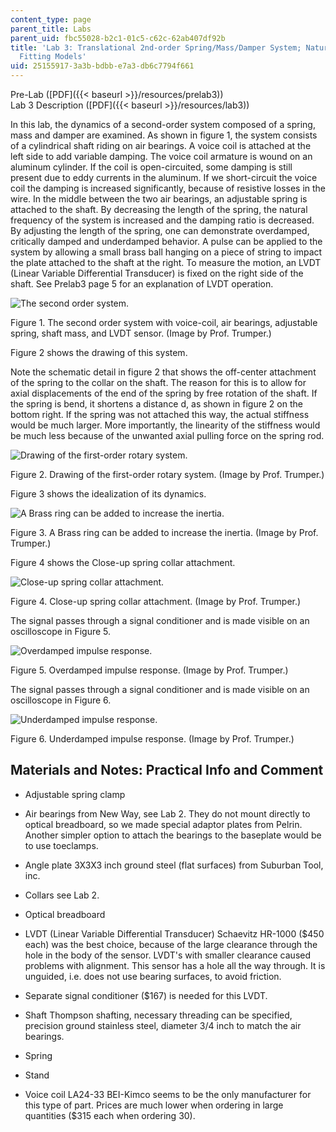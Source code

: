 ```yaml
---
content_type: page
parent_title: Labs
parent_uid: fbc55028-b2c1-01c5-c62c-62ab407df92b
title: 'Lab 3: Translational 2nd-order Spring/Mass/Damper System; Natural Response;
  Fitting Models'
uid: 25155917-3a3b-bdbb-e7a3-db6c7794f661
---
```


Pre-Lab ([PDF]({{< baseurl >}}/resources/prelab3))  
Lab 3 Description ([PDF]({{< baseurl >}}/resources/lab3))

In this lab, the dynamics of a second-order system composed of a spring, mass and damper are examined. As shown in figure 1, the system consists of a cylindrical shaft riding on air bearings. A voice coil is attached at the left side to add variable damping. The voice coil armature is wound on an aluminum cylinder. If the coil is open-circuited, some damping is still present due to eddy currents in the aluminum. If we short-circuit the voice coil the damping is increased significantly, because of resistive losses in the wire. In the middle between the two air bearings, an adjustable spring is attached to the shaft. By decreasing the length of the spring, the natural frequency of the system is increased and the damping ratio is decreased. By adjusting the length of the spring, one can demonstrate overdamped, critically damped and underdamped behavior. A pulse can be applied to the system by allowing a small brass ball hanging on a piece of string to impact the plate attached to the shaft at the right. To measure the motion, an LVDT (Linear Variable Differential Transducer) is fixed on the right side of the shaft. See Prelab3 page 5 for an explanation of LVDT operation.

![The second order system.](/courses/mechanical-engineering/2-003-modeling-dynamics-and-control-i-spring-2005/labs/lab3fig1.jpg)

Figure 1. The second order system with voice-coil, air bearings, adjustable spring, shaft mass, and LVDT sensor. (Image by Prof. Trumper.)

Figure 2 shows the drawing of this system.

Note the schematic detail in figure 2 that shows the off-center attachment of the spring to the collar on the shaft. The reason for this is to allow for axial displacements of the end of the spring by free rotation of the shaft. If the spring is bend, it shortens a distance d, as shown in figure 2 on the bottom right. If the spring was not attached this way, the actual stiffness would be much larger. More importantly, the linearity of the stiffness would be much less because of the unwanted axial pulling force on the spring rod.

![Drawing of the first-order rotary system.](/courses/mechanical-engineering/2-003-modeling-dynamics-and-control-i-spring-2005/labs/lab3fig2.gif)

Figure 2. Drawing of the first-order rotary system. (Image by Prof. Trumper.)

Figure 3 shows the idealization of its dynamics.

![A Brass ring can be added to increase the inertia.](/courses/mechanical-engineering/2-003-modeling-dynamics-and-control-i-spring-2005/labs/lab3fig3.gif)

Figure 3. A Brass ring can be added to increase the inertia. (Image by Prof. Trumper.)

Figure 4 shows the Close-up spring collar attachment.

![Close-up spring collar attachment.](/courses/mechanical-engineering/2-003-modeling-dynamics-and-control-i-spring-2005/labs/lab3fig4.jpg)

Figure 4. Close-up spring collar attachment. (Image by Prof. Trumper.)

The signal passes through a signal conditioner and is made visible on an oscilloscope in Figure 5.

![Overdamped impulse response.](/courses/mechanical-engineering/2-003-modeling-dynamics-and-control-i-spring-2005/labs/lab3fig5.jpg)

Figure 5. Overdamped impulse response. (Image by Prof. Trumper.)

The signal passes through a signal conditioner and is made visible on an oscilloscope in Figure 6.

![Underdamped impulse response.](/courses/mechanical-engineering/2-003-modeling-dynamics-and-control-i-spring-2005/labs/lab3fig6.jpg)

Figure 6. Underdamped impulse response. (Image by Prof. Trumper.)

Materials and Notes: Practical Info and Comment
-----------------------------------------------

*   Adjustable spring clamp
    
*   Air bearings from New Way, see Lab 2. They do not mount directly to optical breadboard, so we made special adaptor plates from Pelrin. Another simpler option to attach the bearings to the baseplate would be to use toeclamps.
    
*   Angle plate 3X3X3 inch ground steel (flat surfaces) from Suburban Tool, inc.
    
*   Collars see Lab 2.
    
*   Optical breadboard
    
*   LVDT (Linear Variable Differential Transducer) Schaevitz HR-1000 ($450 each) was the best choice, because of the large clearance through the hole in the body of the sensor. LVDT's with smaller clearance caused problems with alignment. This sensor has a hole all the way through. It is unguided, i.e. does not use bearing surfaces, to avoid friction.
    
*   Separate signal conditioner ($167) is needed for this LVDT.
    
*   Shaft Thompson shafting, necessary threading can be specified, precision ground stainless steel, diameter 3/4 inch to match the air bearings.
    
*   Spring
    
*   Stand
    
*   Voice coil LA24-33 BEI-Kimco seems to be the only manufacturer for this type of part. Prices are much lower when ordering in large quantities ($315 each when ordering 30).